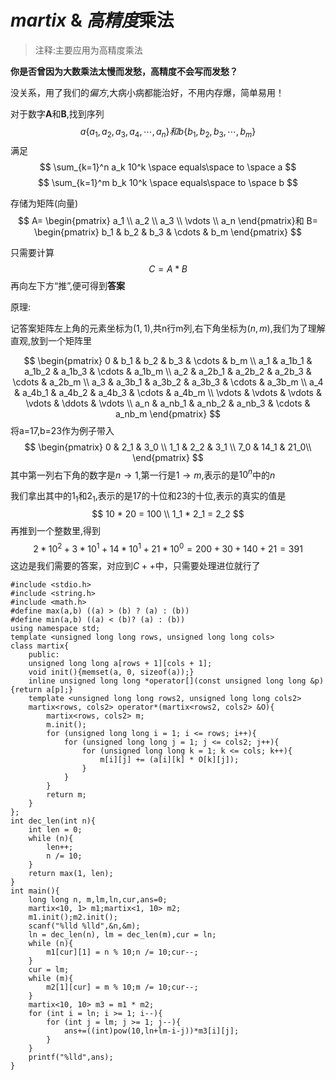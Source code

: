 # $martix$ $\&$ *高精度*乘法
> 注释:主要应用为高精度乘法

**你是否曾因为大数乘法太慢而发愁，高精度不会写而发愁？**

没关系，用了我们的*偏方*,大病小病都能治好，不用内存爆，简单易用！

对于数字**A**和**B**,找到序列
$$a\{a_1 ,a_2,a_3,a_4,\cdots,a_n\}和b\{b_1,b_2,b_3,\cdots,b_m\}$$
满足
$$
\sum_{k=1}^n a_k 10^k \space equals\space to \space a
$$
$$
\sum_{k=1}^m b_k 10^k \space equals\space to \space b
$$

存储为矩阵\(向量\)
$$
  A=
  \begin{pmatrix}
  a_1 \\
  a_2 \\
  a_3 \\
  \vdots \\
  a_n
  \end{pmatrix}和
  B=
  \begin{pmatrix}
  b_1 & b_2 & b_3 & \cdots & b_m
  \end{pmatrix}
$$

只需要计算$$C=A*B$$再向左下方“推”,便可得到**答案**

原理:

记答案矩阵左上角的元素坐标为$(1,1)$,共n行m列,右下角坐标为$(n,m)$,我们为了理解直观,放到一个矩阵里

$$
\begin{pmatrix}
0 & b_1 & b_2 & b_3 & \cdots & b_m \\
a_1 & a_1b_1 & a_1b_2 & a_1b_3 & \cdots & a_1b_m \\
a_2 & a_2b_1 & a_2b_2 & a_2b_3 & \cdots & a_2b_m \\
a_3 & a_3b_1 & a_3b_2 & a_3b_3 & \cdots & a_3b_m \\
a_4 & a_4b_1 & a_4b_2 & a_4b_3 & \cdots & a_4b_m \\
\vdots & \vdots & \vdots & \vdots & \ddots & \vdots \\
a_n & a_nb_1 & a_nb_2 & a_nb_3 & \cdots & a_nb_m
\end{pmatrix}
$$
将a=17,b=23作为例子带入
$$
\begin{pmatrix}
0 & 2_1 & 3_0 \\
1_1 & 2_2 & 3_1 \\
7_0 & 14_1 & 21_0\\
\end{pmatrix}
$$
其中第一列右下角的数字是$n \to 1$,第一行是$1 \to m$,表示的是$10^n$中的$n$

我们拿出其中的$1_1$和$2_1$,表示的是17的十位和23的十位,表示的真实的值是
$$
10 * 20 = 100 \\
1_1 * 2_1 = 2_2
$$
再推到一个整数里,得到
$$
2*10^2+3*10^1+14*10^1+21*10^0 = 200+30+140+21=391
$$
这边是我们需要的答案，对应到$C++$中，只需要处理进位就行了

    #include <stdio.h>
    #include <string.h>
    #include <math.h>
    #define max(a,b) ((a) > (b) ? (a) : (b))
    #define min(a,b) ((a) < (b)? (a) : (b))
    using namespace std;
    template <unsigned long long rows, unsigned long long cols>
    class martix{
        public:
        unsigned long long a[rows + 1][cols + 1];
        void init(){memset(a, 0, sizeof(a));}
        inline unsigned long long *operator[](const unsigned long long &p){return a[p];}
        template <unsigned long long rows2, unsigned long long cols2>
        martix<rows, cols2> operator*(martix<rows2, cols2> &O){
            martix<rows, cols2> m;
            m.init();
            for (unsigned long long i = 1; i <= rows; i++){
                for (unsigned long long j = 1; j <= cols2; j++){
                    for (unsigned long long k = 1; k <= cols; k++){
                        m[i][j] += (a[i][k] * O[k][j]);
                    }
                }
            }
            return m;
        }
    };
    int dec_len(int n){
        int len = 0;
        while (n){
            len++;
            n /= 10;
        }
        return max(1, len);
    }
    int main(){
        long long n, m,lm,ln,cur,ans=0;
        martix<10, 1> m1;martix<1, 10> m2;
        m1.init();m2.init();
        scanf("%lld %lld",&n,&m);
        ln = dec_len(n), lm = dec_len(m),cur = ln;
        while (n){
            m1[cur][1] = n % 10;n /= 10;cur--;
        }
        cur = lm;
        while (m){
            m2[1][cur] = m % 10;m /= 10;cur--;
        }
        martix<10, 10> m3 = m1 * m2;
        for (int i = ln; i >= 1; i--){
            for (int j = lm; j >= 1; j--){
                ans+=((int)pow(10,ln+lm-i-j))*m3[i][j];
            }
        }
        printf("%lld",ans);
    }